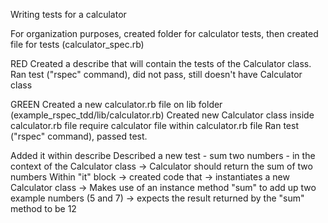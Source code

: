 Writing tests for a calculator

For organization purposes, created folder for calculator tests, then created file for tests (calculator_spec.rb)

RED
Created a describe that will contain the tests of the Calculator class.
Ran test ("rspec" command), did not pass, still doesn't have Calculator class

GREEN
Created a new calculator.rb file on lib folder (example_rspec_tdd/lib/calculator.rb)
Created new Calculator class inside calculator.rb file
require calculator file within calculator.rb file
Ran test ("rspec" command), passed test.

Added it within describe
Described a new test - sum two numbers - in the context of the Calculator class
-> Calculator should return the sum of two numbers
Within "it" block
-> created code that
  -> instantiates a new Calculator class
  -> Makes use of an instance method "sum" to add up two example numbers (5 and 7)
  -> expects the result returned by the "sum" method to be 12
